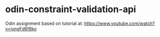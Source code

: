 # odin-constraint-validation-api
Odin assignment based on tutorial at:
https://www.youtube.com/watch?v=iyngFd6f8ko
